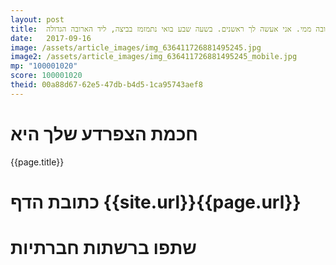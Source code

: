 ```yaml
---
layout: post
title:  וואי וואי וואי,  אל תהיה עצובה ממי. אני אעשה לך ראשנים. בשעה שבע בואי נתמזמז בביצה, ליד הארובה הגדולה.
date:   2017-09-16
image: /assets/article_images/img_636411726881495245.jpg
image2: /assets/article_images/img_636411726881495245_mobile.jpg
mp: "100001020"
score: 100001020
theid: 00a88d67-62e5-47db-b4d5-1ca95743aef8
---
```

# חכמת הצפרדע שלך היא
{{page.title}}

# כתובת הדף {{site.url}}{{page.url}}
# שתפו ברשתות חברתיות